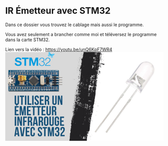 # IR Émetteur avec STM32
Dans ce dossier vous trouvez le cablage mais aussi le programme.

Vous avez seulement a brancher comme moi et téléversez le programme dans la carte STM32.

Lien vers la vidéo : https://youtu.be/unQ6KpF7WR4
![alt text](https://github.com/electrocodeur/ir_emetteur_stm32/blob/main/mini_stm(3).png?raw=true)

